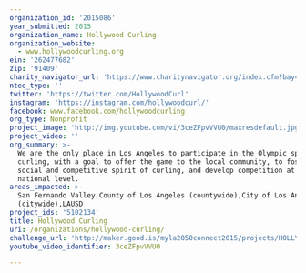```yaml
---
organization_id: '2015086'
year_submitted: 2015
organization_name: Hollywood Curling
organization_website:
  - www.hollywoodcurling.org
ein: '262477682'
zip: '91409'
charity_navigator_url: 'https://www.charitynavigator.org/index.cfm?bay=search.profile&ein=262477682'
ntee_type: ''
twitter: 'https://twitter.com/HollywoodCurl'
instagram: 'https://instagram.com/hollywoodcurl/'
facebook: www.facebook.com/hollywoodcurling
org_type: Nonprofit
project_image: 'http://img.youtube.com/vi/3ceZFpvVVU0/maxresdefault.jpg'
project_video: ''
org_summary: >-
  We are the only place in Los Angeles to participate in the Olympic sport of
  curling, with a goal to offer the game to the local community, to foster the
  social and competitive spirit of curling, and develop competition at a local &
  national level.
areas_impacted: >-
  San Fernando Valley,County of Los Angeles (countywide),City of Los Angeles
  (citywide),LAUSD
project_ids: '5102134'
title: Hollywood Curling
uri: /organizations/hollywood-curling/
challenge_url: 'http://maker.good.is/myla2050connect2015/projects/HOLLYWOODCURLING.html'
youtube_video_identifier: 3ceZFpvVVU0

---
```

